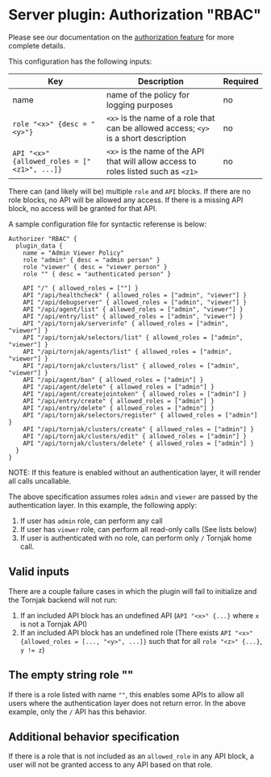 # Server plugin: Authorization "RBAC"

Please see our documentation on the [authorization feature](./user-management.md) for more complete details.

This configuration has the following inputs:

| Key | Description | Required |
| --- | ----------- | -------- |
| name | name of the policy for logging purposes | no |
| `role "<x>" {desc = "<y>"}` | `<x>` is the name of a role that can be allowed access; `<y>` is a short description | no |
| `API "<x>" {allowed_roles = ["<z1>", ...]}` | `<x>` is the name of the API that will allow access to roles listed such as `<z1>` | no |

There can (and likely will be) multiple `role` and `API` blocks. If there are no role blocks, no API will be allowed any access. If there is a missing API block, no access will be granted for that API.

A sample configuration file for syntactic referense is below:

```hcl
Authorizer "RBAC" {
  plugin_data {
    name = "Admin Viewer Policy"
    role "admin" { desc = "admin person" }
    role "viewer" { desc = "viewer person" }
    role "" { desc = "authenticated person" }

    API "/" { allowed_roles = [""] }
    API "/api/healthcheck" { allowed_roles = ["admin", "viewer"] }
    API "/api/debugserver" { allowed_roles = ["admin", "viewer"] }
    API "/api/agent/list" { allowed_roles = ["admin", "viewer"] }
    API "/api/entry/list" { allowed_roles = ["admin", "viewer"] }
    API "/api/tornjak/serverinfo" { allowed_roles = ["admin", "viewer"] }
    API "/api/tornjak/selectors/list" { allowed_roles = ["admin", "viewer"] }
    API "/api/tornjak/agents/list" { allowed_roles = ["admin", "viewer"] }
    API "/api/tornjak/clusters/list" { allowed_roles = ["admin", "viewer"] }
    API "/api/agent/ban" { allowed_roles = ["admin"] }
    API "/api/agent/delete" { allowed_roles = ["admin"] }
    API "/api/agent/createjointoken" { allowed_roles = ["admin"] }
    API "/api/entry/create" { allowed_roles = ["admin"] }
    API "/api/entry/delete" { allowed_roles = ["admin"] }
    API "/api/tornjak/selectors/register" { allowed_roles = ["admin"] }
    API "/api/tornjak/clusters/create" { allowed_roles = ["admin"] }
    API "/api/tornjak/clusters/edit" { allowed_roles = ["admin"] }
    API "/api/tornjak/clusters/delete" { allowed_roles = ["admin"] }
  }
}
```

NOTE: If this feature is enabled without an authentication layer, it will render all calls uncallable.

The above specification assumes roles `admin` and `viewer` are passed by the authentication layer. In this example, the following apply:

1. If user has `admin` role, can perform any call
2. If user has `viewer` role, can perform all read-only calls (See lists below)
3. If user is authenticated with no role, can perform only `/` Tornjak home call.

## Valid inputs

There are a couple failure cases in which the plugin will fail to initialize and the Tornjak backend will not run:

1. If an included API block has an undefined API (`API "<x>" {...}` where `x` is not a Tornjak API)
2. If an included API block has an undefined role (There exists `API "<x>" {allowed_roles = [..., "<y>", ...]}` such that for all `role "<z>" {...}`, `y != z`)

## The empty string role ""

If there is a role listed with name `""`, this enables some APIs to allow all users where the authentication layer does not return error. In the above example, only the `/` API has this behavior.

## Additional behavior specification

If there is a role that is not included as an `allowed_role` in any API block, a user will not be granted access to any API based on that role.
